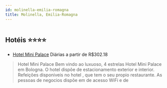 ```yaml
---
id: molinella-emilia-romagna
title: Molinella, Emilia-Romagna
---
```


<center><img src="http://photos.hotelbeds.com/giata/20/208357/208357a_hb_a_007.jpg" alt="" /></center>


## Hotéis ⭐️⭐️⭐️⭐️

-    [Hotel Mini Palace](https://www.hurb.com/aud/https://www.hurb.com/hoteis/molinella/hotel-mini-palace-JNP-JP292242?cmp=18055) Diárias a partir de R$302.18
   > Hotel Mini Palace Bem vindo ao luxuoso, 4 estrelas Hotel Mini Palace em Bologna. O hotel dispõe de estacionamento exterior e interior. Refeições disponiveis no hotel , que tem o seu propio restaurante. As pessoas de negocios dispõe em de acesso WiFi e de 
